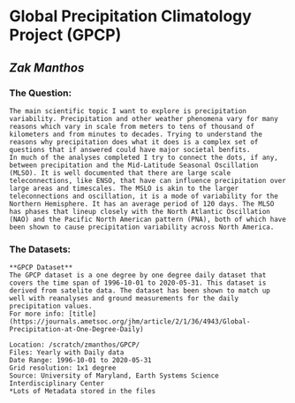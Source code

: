 # Global Precipitation Climatology Project (GPCP)
## *Zak Manthos*
### The Question:
    The main scientific topic I want to explore is precipitation variability. Precipitation and other weather phenomena vary for many reasons which vary in scale from meters to tens of thousand of kilometers and from minutes to decades. Trying to understand the reasons why precipitation does what it does is a complex set of questions that if answered could have major societal benfits.
    In much of the analyses completed I try to connect the dots, if any, between precipitation and the Mid-Latitude Seasonal Oscillation (MLSO). It is well documented that there are large scale teleconnections, like ENSO, that have can influence precipitation over large areas and timescales. The MSLO is akin to the larger teleconnections and oscillation, it is a mode of variability for the Northern Hemisphere. It has an average period of 120 days. The MLSO has phases that lineup closely with the North Atlantic Oscillation (NAO) and the Pacific North American pattern (PNA), both of which have been shown to cause precipitation variability across North America.
    
    
### The Datasets:
    **GPCP Dataset**
    The GPCP dataset is a one degree by one degree daily dataset that covers the time span of 1996-10-01 to 2020-05-31. This dataset is derived from satelite data. The dataset has been shown to match up well with reanalyses and ground measurements for the daily precipitation values. 
    For more info: [title](https://journals.ametsoc.org/jhm/article/2/1/36/4943/Global-Precipitation-at-One-Degree-Daily)
    
    Location: /scratch/zmanthos/GPCP/
    Files: Yearly with Daily data
    Date Range: 1996-10-01 to 2020-05-31
    Grid resolution: 1x1 degree
    Source: University of Maryland, Earth Systems Science Interdisciplinary Center
    *Lots of Metadata stored in the files
    
    
